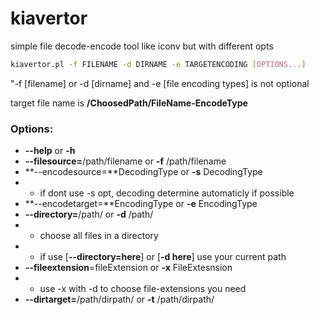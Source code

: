 # kiavertor

simple file decode-encode tool like iconv but with different opts

```sh
kiavertor.pl -f FILENAME -d DIRNAME -e TARGETENCODING [OPTIONS...]
```

"-f [filename] or -d [dirname]  and -e [file encoding types] is not optional

target file name is **/ChoosedPath/FileName-EncodeType**

### Options:

* **--help** or **-h**
* **--filesource=**/path/filename or **-f** /path/filename
* **--encodesource=**DecodingType or **-s** DecodingType
* * if dont use -s opt, decoding determine automaticly if possible
* **--encodetarget=**EncodingType or **-e** EncodingType
* **--directory=**/path/ or **-d** /path/
* * choose all files in a directory
* * if use [**--directory=here**] or [**-d here**] use your current path
* **--fileextension**=fileExtension or **-x** FileExtesnsion
* * use -x with -d to choose file-extensions you need
* **--dirtarget=**/path/dirpath/ or **-t** /path/dirpath/
                                                        

